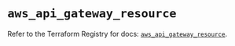 # `aws_api_gateway_resource`

Refer to the Terraform Registry for docs: [`aws_api_gateway_resource`](https://registry.terraform.io/providers/hashicorp/aws/5.72.1/docs/resources/api_gateway_resource).
